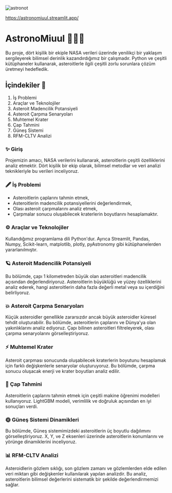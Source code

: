 
![astronot](https://github.com/melisacevik/AstronoMiuul-NASA/assets/113050206/51a5aeeb-6ce8-4964-8df6-524bbc3db5e0)

https://astronomiuul.streamlit.app/

# AstronoMiuul 👩🏻‍🚀 

Bu proje, dört kişilik bir ekiple NASA verileri üzerinde yenilikçi bir yaklaşım sergileyerek bilimsel derinlik kazandırdığımız bir çalışmadır. Python ve çeşitli kütüphaneler kullanarak, asteroitlerle ilgili çeşitli zorlu sorunlara çözüm üretmeyi hedefledik.

## İçindekiler 🚀

1. İş Problemi
2. Araçlar ve Teknolojiler
3. Asteroit Madencilik Potansiyeli
4. Asteroit Çarpma Senaryoları
5. Muhtemel Krater
6. Çap Tahmini
7. Güneş Sistemi
8. RFM-CLTV Analizi

### ✨ Giriş

Projemizin amacı, NASA verilerini kullanarak, asteroitlerin çeşitli özelliklerini analiz etmektir. Dört kişilik bir ekip olarak, bilimsel metodlar ve veri analizi teknikleriyle bu verileri inceliyoruz.

### 🖋️ İş Problemi 

- Asteroitlerin çaplarını tahmin etmek,
- Asteroitlerin madencilik potansiyellerini değerlendirmek,
- Olası asteroit çarpmalarını analiz etmek,
- Çarpmalar sonucu oluşabilecek kraterlerin boyutlarını hesaplamaktır.

### ⚙️ Araçlar ve Teknolojiler

Kullandığımız programlama dili Python'dur. Ayrıca Streamlit, Pandas, Numpy, Scikit-learn, matplotlib, plotly, pyAstronomy gibi kütüphanelerden yararlanılmıştır.

### 🪐 Asteroit Madencilik Potansiyeli

Bu bölümde, çapı 1 kilometreden büyük olan asteroitleri madencilik açısından değerlendiriyoruz. Asteroitlerin büyüklüğü ve yüzey özelliklerini analiz ederek, hangi asteroitlerin daha fazla değerli metal veya su içerdiğini belirliyoruz.

### 💥 Asteroit Çarpma Senaryoları

Küçük asteroidler genellikle zararsızdır ancak büyük asteroidler küresel tehdit oluşturabilir. Bu bölümde, asteroitlerin çaplarını ve Dünya'ya olan yakınlıklarını analiz ediyoruz. Çapı bilinen asteroitleri filtreleyerek, olası çarpma senaryolarını görselleştiriyoruz.

### ⚡️ Muhtemel Krater

Asteroit çarpması sonucunda oluşabilecek kraterlerin boyutunu hesaplamak için farklı değişkenlerle senaryolar oluşturuyoruz. Bu bölümde, çarpma sonucu oluşacak enerji ve krater boyutları analiz edilir.

### 🧐 Çap Tahmini

Asteroitlerin çaplarını tahmin etmek için çeşitli makine öğrenimi modelleri kullanıyoruz. LightGBM modeli, verimlilik ve doğruluk açısından en iyi sonuçları verdi.

### 🌞 Güneş Sistemi Dinamikleri

Bu bölümde, Güneş sistemimizdeki asteroitlerin üç boyutlu dağılımını görselleştiriyoruz. X, Y, ve Z eksenleri üzerinde asteroitlerin konumlarını ve yörünge dinamiklerini inceliyoruz.

### 📊 RFM-CLTV Analizi

Asteroidlerin gözlem sıklığı, son gözlem zamanı ve gözlemlerden elde edilen veri miktarı gibi değişkenler kullanılarak yapılan analizdir. Bu analiz, asteroitlerin bilimsel değerlerini sistematik bir şekilde değerlendirmemizi sağlar.

